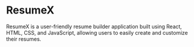# ResumeX

ResumeX is a user-friendly resume builder application built using React, HTML, CSS, and JavaScript, allowing users to easily create and customize their resumes.
